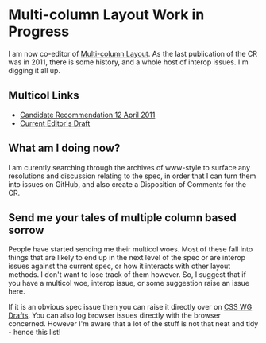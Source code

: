 # Multi-column Layout Work in Progress

I am now co-editor of [Multi-column Layout](https://drafts.csswg.org/css-multicol-1/). As the last publication of the CR was in 2011, there is some history, and a whole host of interop issues. I'm digging it all up.

## Multicol Links

- [Candidate Recommendation 12 April 2011](https://www.w3.org/TR/css3-multicol/)
- [Current Editor's Draft](https://drafts.csswg.org/css-multicol-1/)

## What am I doing now?

I am curently searching through the archives of www-style to surface any resolutions and discussion relating to the spec, in order that I can turn them into issues on GitHub, and also create a Disposition of Comments for the CR. 

## Send me your tales of multiple column based sorrow

People have started sending me their multicol woes. Most of these fall into things that are likely to end up in the next level of the spec or are interop issues against the current spec, or how it interacts with other layout methods. I don't want to lose track of them however. So, I suggest that if you have a multicol woe, interop issue, or some suggestion raise an issue here.

If it is an obvious spec issue then you can raise it directly over on [CSS WG Drafts](https://github.com/w3c/csswg-drafts/issues). You can also log browser issues directly with the browser concerned. However I'm aware that a lot of the stuff is not that neat and tidy - hence this list!






